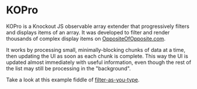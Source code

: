 KOPro
=====

KOPro is a Knockout JS observable array extender that progressively filters and displays items of an array. 
It was developed to filter and render thousands of complex display items on [OppositeOfOpposite.com](http://www.oppositeofopposite.com/).

It works by processing small, minimally-blocking chunks of data at a time, then updating the UI as soon as each chunk is complete.
This way the UI is updated almost immediately with useful information, even though the rest of the list may still be processing in the "background".

Take a look at this example fiddle of [filter-as-you-type](http://jsfiddle.net/thinkloop/Mkg72/). 
